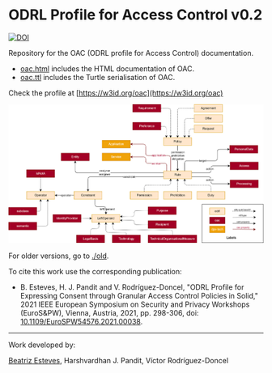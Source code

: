 # ODRL Profile for Access Control v0.2

[![DOI](https://zenodo.org/badge/DOI/10.5281/zenodo.10247115.svg)](https://doi.org/10.5281/zenodo.10247115)

Repository for the OAC (ODRL profile for Access Control) documentation.

- [oac.html](oac.html) includes the HTML documentation of OAC.
- [oac.ttl](oac.ttl) includes the Turtle serialisation of OAC.

Check the profile at [https://w3id.org/oac](https://w3id.org/oac)

![ODRL Profile for Access Control](/assets/oac_diagram.png "ODRL Profile for Access Control")

For older versions, go to [./old](./old/).

To cite this work use the corresponding publication:

- B. Esteves, H. J. Pandit and V. Rodríguez-Doncel, "ODRL Profile for Expressing Consent through Granular Access Control Policies in Solid," 2021 IEEE European Symposium on Security and Privacy Workshops (EuroS&PW), Vienna, Austria, 2021, pp. 298-306, doi: [10.1109/EuroSPW54576.2021.00038](https://doi.org/10.1109/EuroSPW54576.2021.00038).

-----------------------
Work developed by:

[Beatriz Esteves](mailto:beatriz.esteves@ugent.be),
Harshvardhan J. Pandit,
Víctor Rodríguez-Doncel